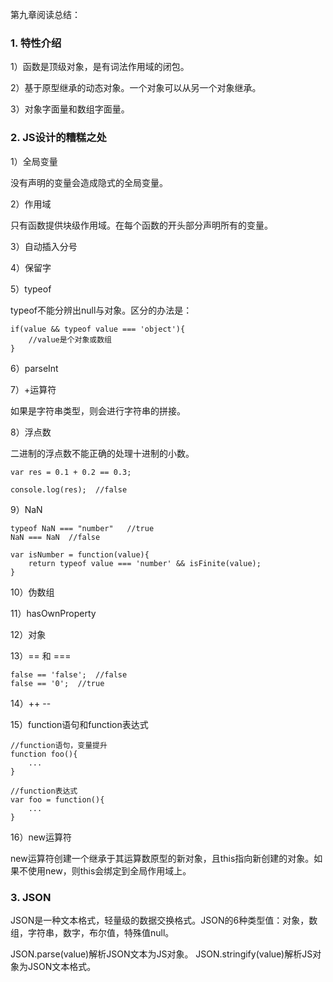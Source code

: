 第九章阅读总结：


### 1. 特性介绍

1）函数是顶级对象，是有词法作用域的闭包。

2）基于原型继承的动态对象。一个对象可以从另一个对象继承。

3）对象字面量和数组字面量。

### 2. JS设计的糟糕之处

1）全局变量

没有声明的变量会造成隐式的全局变量。

2）作用域

只有函数提供块级作用域。在每个函数的开头部分声明所有的变量。

3）自动插入分号

4）保留字

5）typeof

typeof不能分辨出null与对象。区分的办法是：

```
if(value && typeof value === 'object'){
    //value是个对象或数组
}
```

6）parseInt

7）+运算符

如果是字符串类型，则会进行字符串的拼接。

8）浮点数

二进制的浮点数不能正确的处理十进制的小数。

```
var res = 0.1 + 0.2 == 0.3;

console.log(res);  //false
```

9）NaN

```
typeof NaN === "number"   //true
NaN === NaN  //false

var isNumber = function(value){
    return typeof value === 'number' && isFinite(value);
}
```

10）伪数组

11）hasOwnProperty

12）对象

13）== 和 ===

```
false == 'false';  //false
false == '0';  //true
```

14）++ --

15）function语句和function表达式

```
//function语句，变量提升
function foo(){
    ...
}

//function表达式
var foo = function(){
    ...
}
```

16）new运算符

new运算符创建一个继承于其运算数原型的新对象，且this指向新创建的对象。如果不使用new，则this会绑定到全局作用域上。

### 3. JSON

JSON是一种文本格式，轻量级的数据交换格式。JSON的6种类型值：对象，数组，字符串，数字，布尔值，特殊值null。

JSON.parse(value)解析JSON文本为JS对象。
JSON.stringify(value)解析JS对象为JSON文本格式。



